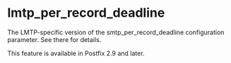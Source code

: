 # lmtp_per_record_deadline 

 The LMTP-specific version of the smtp_per_record_deadline
configuration parameter.  See there for details. 

 This feature is available in Postfix 2.9 and later.  


